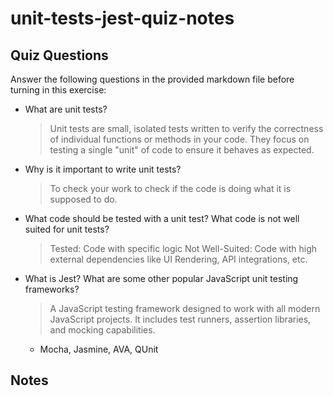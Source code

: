 # unit-tests-jest-quiz-notes

## Quiz Questions

Answer the following questions in the provided markdown file before turning in this exercise:

- What are unit tests?

  > Unit tests are small, isolated tests written to verify the correctness of individual functions or methods in your code. They focus on testing a single "unit" of code to ensure it behaves as expected.

- Why is it important to write unit tests?

  > To check your work to check if the code is doing what it is supposed to do.

- What code should be tested with a unit test? What code is not well suited for unit tests?

  > Tested: Code with specific logic
  > Not Well-Suited: Code with high external dependencies like UI Rendering, API integrations, etc.

- What is Jest? What are some other popular JavaScript unit testing frameworks?
  > A JavaScript testing framework designed to work with all modern JavaScript projects. It includes test runners, assertion libraries, and mocking capabilities.
  - Mocha, Jasmine, AVA, QUnit

## Notes
